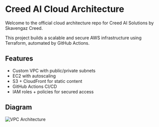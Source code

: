 # Creed AI Cloud Architecture

Welcome to the official cloud architecture repo for Creed AI Solutions by Skavengaz Creed.

This project builds a scalable and secure AWS infrastructure using Terraform, automated by GitHub Actions.

## Features
- Custom VPC with public/private subnets
- EC2 with autoscaling
- S3 + CloudFront for static content
- GitHub Actions CI/CD
- IAM roles + policies for secured access

## Diagram
![VPC Architecture](architecture/vpc-diagram.png)

